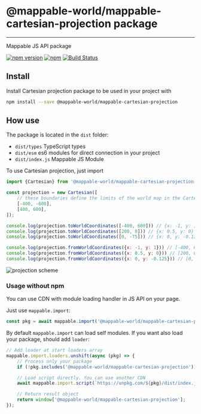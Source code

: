 # @mappable-world/mappable-cartesian-projection package

---

Mappable JS API package

[![npm version](https://badge.fury.io/js/@mappable-world%2Fmappable-cartesian-projection.svg)](https://badge.fury.io/js/@mappable-world%2Fmappable-cartesian-projection)
[![npm](https://img.shields.io/npm/dm/@mappable-world/mappable-cartesian-projection.svg)](https://www.npmjs.com/package/@mappable-world/mappable-cartesian-projection)
[![Build Status](https://github.com/mappable-world/mappable-cartesian-projection/workflows/Run%20tests/badge.svg)](https://github.com/mappable-world/mappable-cartesian-projection/actions/workflows/tests.yml)

## Install

Install Cartesian projection package to be used in your project with

```bash
npm install --save @mappable-world/mappable-cartesian-projection
```

## How use

The package is located in the `dist` folder:

- `dist/types` TypeScript types
- `dist/esm` es6 modules for direct connection in your project
- `dist/index.js` Mappable JS Module

To use Cartesian projection, just import

```js
import {Cartesian} from '@mappable-world/mappable-cartesian-projection';

const projection = new Cartesian([
    // these boundaries define the limits of the world map in the Cartesian coordinate system.
    [-400, -600],
    [400, 600],
]);

console.log(projection.toWorldCoordinates([-400, 600])) // {x: -1, y: 1}
console.log(projection.toWorldCoordinates([200, 0])) // {x: 0.5, y: 0}
console.log(projection.toWorldCoordinates([0, -75])) // {x: 0, y: -0.125}

console.log(projection.fromWorldCoordinates({x: -1, y: 1})) // [-400, 600]
console.log(projection.fromWorldCoordinates({x: 0.5, y: 0})) // [200, 0]
console.log(projection.fromWorldCoordinates({x: 0, y: -0.125})) // [0, -75]
```

![projection scheme]( https://github.com/mappable-world/mappable-tiles-generator/blob/main/projection_scheme.png?raw=true)


### Usage without npm

You can use CDN with module loading handler in JS API on your page.

Just use `mappable.import`:

```js
const pkg = await mappable.import('@mappable-world/mappable-cartesian-projection')
```

By default `mappable.import` can load self modules.
If you want also load your package, should add `loader`:

```js
// Add loader at start loaders array
mappable.import.loaders.unshift(async (pkg) => {
    // Process only your package
    if (!pkg.includes('@mappable-world/mappable-cartesian-projection')) return;

    // Load script directly. You can use another CDN
    await mappable.import.script(`https://unpkg.com/${pkg}/dist/index.js`);

    // Return result object
    return window['@mappable-world/mappable-cartesian-projection'];
});
```
